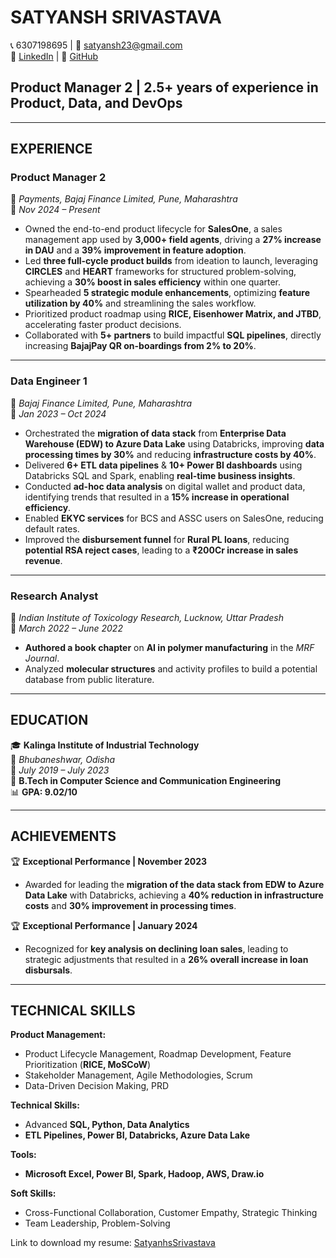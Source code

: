 # SATYANSH SRIVASTAVA
📞 6307198695 | 📧 satyansh23@gmail.com  
🔗 [LinkedIn](https://www.linkedin.com/in/srivastava-satyansh/) | 🔗 [GitHub](https://github.com/SatyanshSrivastava)  

## **Product Manager 2 | 2.5+ years of experience in Product, Data, and DevOps**

---

## **EXPERIENCE**

### **Product Manager 2**  
📍 *Payments, Bajaj Finance Limited, Pune, Maharashtra*  
📅 *Nov 2024 – Present*  

- Owned the end-to-end product lifecycle for **SalesOne**, a sales management app used by **3,000+ field agents**, driving a **27% increase in DAU** and a **39% improvement in feature adoption**.  
- Led **three full-cycle product builds** from ideation to launch, leveraging **CIRCLES** and **HEART** frameworks for structured problem-solving, achieving a **30% boost in sales efficiency** within one quarter.  
- Spearheaded **5 strategic module enhancements**, optimizing **feature utilization by 40%** and streamlining the sales workflow.  
- Prioritized product roadmap using **RICE, Eisenhower Matrix, and JTBD**, accelerating faster product decisions.  
- Collaborated with **5+ partners** to build impactful **SQL pipelines**, directly increasing **BajajPay QR on-boardings from 2% to 20%**.  

---

### **Data Engineer 1**  
📍 *Bajaj Finance Limited, Pune, Maharashtra*  
📅 *Jan 2023 – Oct 2024*  

- Orchestrated the **migration of data stack** from **Enterprise Data Warehouse (EDW) to Azure Data Lake** using Databricks, improving **data processing times by 30%** and reducing **infrastructure costs by 40%**.  
- Delivered **6+ ETL data pipelines** & **10+ Power BI dashboards** using Databricks SQL and Spark, enabling **real-time business insights**.  
- Conducted **ad-hoc data analysis** on digital wallet and product data, identifying trends that resulted in a **15% increase in operational efficiency**.  
- Enabled **EKYC services** for BCS and ASSC users on SalesOne, reducing default rates.  
- Improved the **disbursement funnel** for **Rural PL loans**, reducing **potential RSA reject cases**, leading to a **₹200Cr increase in sales revenue**.  

---

### **Research Analyst**  
📍 *Indian Institute of Toxicology Research, Lucknow, Uttar Pradesh*  
📅 *March 2022 – June 2022*  

- **Authored a book chapter** on **AI in polymer manufacturing** in the *MRF Journal*.  
- Analyzed **molecular structures** and activity profiles to build a potential database from public literature.  

---

## **EDUCATION**  

🎓 **Kalinga Institute of Industrial Technology**  
📍 *Bhubaneshwar, Odisha*  
📅 *July 2019 – July 2023*  
🎯 **B.Tech in Computer Science and Communication Engineering**  
📊 **GPA: 9.02/10**  

---

## **ACHIEVEMENTS**  

🏆 **Exceptional Performance | November 2023**  
- Awarded for leading the **migration of the data stack from EDW to Azure Data Lake** with Databricks, achieving a **40% reduction in infrastructure costs** and **30% improvement in processing times**.  

🏆 **Exceptional Performance | January 2024**  
- Recognized for **key analysis on declining loan sales**, leading to strategic adjustments that resulted in a **26% overall increase in loan disbursals**.  

---

## **TECHNICAL SKILLS**  

**Product Management:**  
- Product Lifecycle Management, Roadmap Development, Feature Prioritization (**RICE, MoSCoW**)  
- Stakeholder Management, Agile Methodologies, Scrum  
- Data-Driven Decision Making, PRD  

**Technical Skills:**  
- Advanced **SQL, Python, Data Analytics**  
- **ETL Pipelines, Power BI, Databricks, Azure Data Lake**  

**Tools:**  
- **Microsoft Excel, Power BI, Spark, Hadoop, AWS, Draw.io**  

**Soft Skills:**  
- Cross-Functional Collaboration, Customer Empathy, Strategic Thinking  
- Team Leadership, Problem-Solving

Link to download my resume: [SatyanhsSrivastava](https://drive.google.com/file/d/17i5fJffthNVt1X0KjD6OYRKMks3FZQOl/view?usp=drivesdk)
